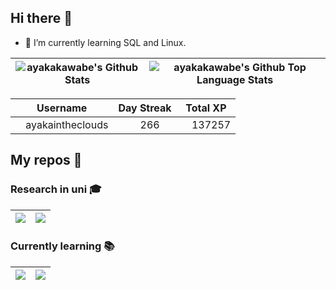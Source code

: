 ## Hi there 👋

- 🌱 I’m currently learning SQL and Linux.

| <img align="center" alt="ayakakawabe's Github Stats" src="https://github-readme-stats-ayakakawabes-projects.vercel.app/api?username=ayakakawabe&theme=shadow_green&show_icons=true&hide_border=true" /> | <img align="center" alt="ayakakawabe's Github Top Language Stats" src="https://github-readme-stats-ayakakawabes-projects.vercel.app/api/top-langs/?username=ayakakawabe&theme=shadow_green&layout=compact&hide=html,&exclude_repo=ayakakawabe,github-readme-stats,100knocks-preprocess&hide_border=true" /> |
| ------------- | ------------- |

<!--START_SECTION:duolingoStats-->
<!-- Automatically generated with https://github.com/centrumek/duolingo-readme-stats-->

| Username | Day Streak | Total XP |
|:---:|:---:|:---:|
| <img src="https://raw.githubusercontent.com/centrumek/duolingo-readme-stats/main/assets/duolingo.png" height="12"> ayakaintheclouds | <img src="https://raw.githubusercontent.com/centrumek/duolingo-readme-stats/main/assets/streakactive.svg" height="12"> 266 | <img src="https://raw.githubusercontent.com/centrumek/duolingo-readme-stats/main/assets/xp.svg" height="12"> 137257 | <img src="https://raw.githubusercontent.com/centrumek/duolingo-readme-stats/main/assets/xp.svg" height="12"> 0 |

<!--END_SECTION:duolingoStats-->

## My repos 🐶

### Research in uni 🎓

| <a align="center" href="https://github.com/social-robotics-lab/ar-communicator-for-deaf-and-hearing"><img src="https://github-readme-stats.vercel.app/api/pin/?username=social-robotics-lab&repo=ar-communicator-for-deaf-and-hearing&theme=shadow_green&hide_border=true" /></a> | <a align="center" href="https://github.com/ayakakawabe/chatgpt-line-bot-for-experiment"><img src="https://github-readme-stats-ayakakawabes-projects.vercel.app/api/pin/?username=ayakakawabe&repo=chatgpt-line-bot-for-experiment&theme=shadow_green&hide_border=true" /></a> |
| ------------- | ------------- |

### Currently learning 📚

| <a align="center" href="https://github.com/ayakakawabe/LeetCode"><img src="https://github-readme-stats.vercel.app/api/pin/?username=ayakakawabe&repo=LeetCode&theme=shadow_green&hide_border=true" /></a>  | <a align="center" href="https://github.com/ayakakawabe/100knocks-preprocess"><img src="https://github-readme-stats.vercel.app/api/pin/?username=ayakakawabe&repo=100knocks-preprocess&theme=shadow_green&hide_border=true" /></a> |
| ------------- | ------------- |

<!--
**ayakakawabe/ayakakawabe** is a ✨ _special_ ✨ repository because its `README.md` (this file) appears on your GitHub profile.

Here are some ideas to get you started:

- 🔭 I’m currently working on ...
- 🌱 I’m currently learning ...
- 👯 I’m looking to collaborate on ...
- 🤔 I’m looking for help with ...
- 💬 Ask me about ...
- 📫 How to reach me: ...
- 😄 Pronouns: ...
- ⚡ Fun fact: ...
-->
